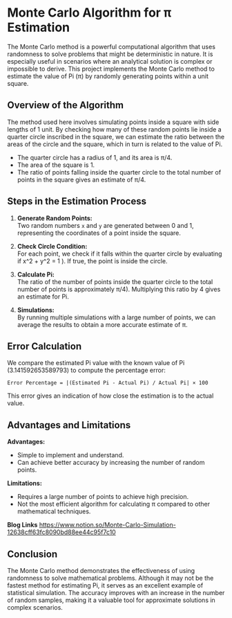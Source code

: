 # Monte Carlo Algorithm for π Estimation

The Monte Carlo method is a powerful computational algorithm that uses randomness to solve problems that might be deterministic in nature. It is especially useful in scenarios where an analytical solution is complex or impossible to derive. This project implements the Monte Carlo method to estimate the value of Pi (π) by randomly generating points within a unit square.

## Overview of the Algorithm
The method used here involves simulating points inside a square with side lengths of 1 unit. By checking how many of these random points lie inside a quarter circle inscribed in the square, we can estimate the ratio between the areas of the circle and the square, which in turn is related to the value of Pi.

- The quarter circle has a radius of 1, and its area is π/4.
- The area of the square is 1.
- The ratio of points falling inside the quarter circle to the total number of points in the square gives an estimate of π/4.

## Steps in the Estimation Process
1. **Generate Random Points:**  
   Two random numbers `x` and `y` are generated between 0 and 1, representing the coordinates of a point inside the square.
   
2. **Check Circle Condition:**  
   For each point, we check if it falls within the quarter circle by evaluating if x^2 + y^2 = 1 ). If true, the point is inside the circle.

3. **Calculate Pi:**  
   The ratio of the number of points inside the quarter circle to the total number of points is approximately π/4). Multiplying this ratio by 4 gives an estimate for Pi.

4. **Simulations:**  
   By running multiple simulations with a large number of points, we can average the results to obtain a more accurate estimate of π.

## Error Calculation
We compare the estimated Pi value with the known value of Pi (3.141592653589793) to compute the percentage error:

```plaintext
Error Percentage = |(Estimated Pi - Actual Pi) / Actual Pi| × 100
```
This error gives an indication of how close the estimation is to the actual value.

## Advantages and Limitations
**Advantages:**
- Simple to implement and understand.
- Can achieve better accuracy by increasing the number of random points.

**Limitations:**
- Requires a large number of points to achieve high precision.
- Not the most efficient algorithm for calculating π compared to other mathematical techniques.

**Blog Links**
  https://www.notion.so/Monte-Carlo-Simulation-12638cff63fc8090bd88ee44c95f7c10

## Conclusion
The Monte Carlo method demonstrates the effectiveness of using randomness to solve mathematical problems. Although it may not be the fastest method for estimating Pi, it serves as an excellent example of statistical simulation. The accuracy improves with an increase in the number of random samples, making it a valuable tool for approximate solutions in complex scenarios.
